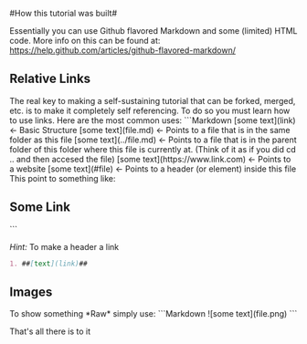 #How this tutorial was built#

Essentially you can use Github flavored Markdown and some (limited) HTML code. More info on this can be found at: https://help.github.com/articles/github-flavored-markdown/


<h2>Relative Links</h2>
The real key to making a self-sustaining tutorial that can be forked, merged, etc. is to make it completely self referencing.
To do so you must learn how to use links. Here are the most common uses:
```Markdown
[some text](link)  <- Basic Structure
[some text](file.md) <- Points to a file that is in the same folder as this file
[some text](../file.md) <- Points to a file that is in the parent folder of this folder where this file is currently at.
                        (Think of it as if you did cd .. and then accesed the file)
[some text](https://www.link.com) <- Points to a website
[some text](#file) <- Points to a header (or element) inside this file
    This point to something like: <h2 id="file">Some Link</h2>
```

*Hint:* To make a header a link
```Markdown
1. ##[text](link)##
```
<h2>Images</h2>
To show something *Raw* simply use:
```Markdown
![some text](file.png)
```

That's all there is to it
